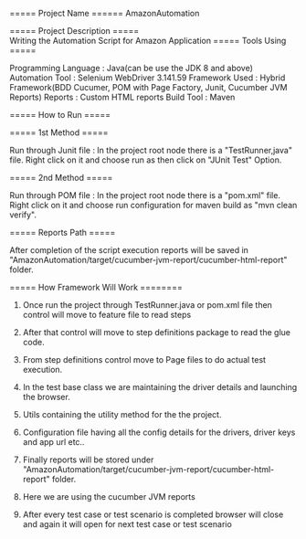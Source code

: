 
===== Project Name ======  AmazonAutomation

=====  Project Description  =====  
Writing the Automation Script for Amazon Application
===== Tools Using ===== 

   Programming Language : Java(can be use the JDK 8 and above)
   Automation Tool : Selenium WebDriver 3.141.59
   Framework Used : Hybrid Framework(BDD Cucumer, POM with Page Factory, Junit, Cucumber JVM Reports)
   Reports : Custom HTML reports
   Build Tool : Maven
   
   
===== How to Run =====  

===== 1st Method =====  

Run through Junit file : In the project root node there is a "TestRunner,java" file. Right click on it and choose 
	run as then click on "JUnit Test" Option.
	

===== 2nd Method =====  

Run through POM file : In the project root node there is a "pom.xml" file. Right click on it and choose 
	run configuration for maven build as "mvn clean verify".
	

=====  Reports Path ===== 

After completion of the script execution reports will be saved in "AmazonAutomation/target/cucumber-jvm-report/cucumber-html-report" folder.



===== How Framework Will Work ========

1. Once run the project through TestRunner.java or pom.xml file then control will move to feature file to read steps

2. After that control will move to step definitions package to read the glue code.

3. From step definitions control move to Page files to do actual test execution.

2. In the test base class we are maintaining the driver details and launching the browser.

3. Utils containing the utility method for the the project.

5. Configuration file having all the config details for the drivers, driver keys and app url etc..

6. Finally reports will be stored under "AmazonAutomation/target/cucumber-jvm-report/cucumber-html-report" folder.

7. Here we are using the cucumber JVM reports

8. After every test case or test scenario is completed browser will close and again it will open for next test case or test scenario




